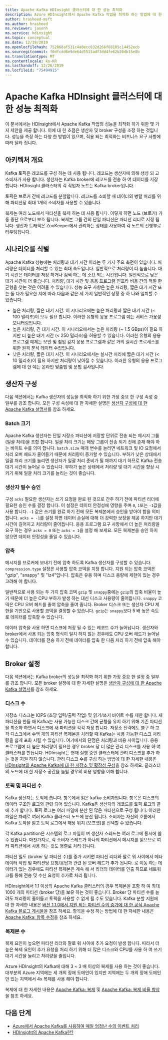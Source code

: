 ```yaml
---
title: Apache Kafka HDInsight 클러스터에 대 한 성능 최적화
description: Azure HDInsight에서 Apache Kafka 작업을 최적화 하는 방법에 대 한 개요를 제공 합니다.
author: hrasheed-msft
ms.author: hrasheed
ms.reviewer: jasonh
ms.service: hdinsight
ms.topic: conceptual
ms.date: 12/19/2019
ms.openlocfilehash: 752068af531c4a0ecc832d266f88105c14452ecb
ms.sourcegitcommit: f0dfcdd6e9de64d5513adf3dd4fe62b26db15e8b
ms.translationtype: MT
ms.contentlocale: ko-KR
ms.lasthandoff: 12/26/2019
ms.locfileid: "75494915"
---
```

# <a name="performance-optimization-for-apache-kafka-hdinsight-clusters"></a>Apache Kafka HDInsight 클러스터에 대 한 성능 최적화

이 문서에서는 HDInsight에서 Apache Kafka 작업의 성능을 최적화 하기 위한 몇 가지 제안을 제공 합니다. 이에 대 한 초점은 생산자 및 broker 구성을 조정 하는 것입니다. 성능을 측정 하는 다양 한 방법이 있으며, 적용 되는 최적화는 비즈니스 요구 사항에 따라 달라 집니다.

## <a name="architecture-overview"></a>아키텍처 개요

Kafka 토픽은 레코드를 구성 하는 데 사용 됩니다. 레코드는 생산자에 의해 생성 되 고 소비자가 사용 합니다. 생산자는 Kafka broker에 레코드를 전송 하 여 데이터를 저장 합니다. HDInsight 클러스터의 각 작업자 노드는 Kafka broker입니다.

토픽은 브로커 간에 레코드를 분할합니다. 레코드를 소비할 때 데이터의 병렬 처리를 위해 파티션당 최대 1개의 소비자를 사용할 수 있습니다.

복제는 여러 노드에서 파티션을 복제 하는 데 사용 됩니다. 이렇게 하면 노드 (브로커) 가동 중단 으로부터 보호 됩니다. 복제본 그룹 간의 단일 파티션은 파티션 리더로 지정 됩니다. 생산자 트래픽은 ZooKeeper에서 관리하는 상태를 사용하여 각 노드의 선행부로 라우팅됩니다.

## <a name="identify-your-scenario"></a>시나리오를 식별

Apache Kafka 성능에는 처리량과 대기 시간 이라는 두 가지 주요 측면이 있습니다. 처리량은 데이터를 처리할 수 있는 최대 속도입니다. 일반적으로 처리량이 더 높습니다. 대기 시간은 데이터를 저장 하거나 검색 하는 데 소요 되는 시간입니다. 일반적으로 낮은 대기 시간이 더 좋습니다. 처리량, 대기 시간 및 응용 프로그램 인프라 비용 간의 적절 한 균형을 찾는 것은 어려울 수 있습니다. 성능 요구 사항은 높은 처리량, 짧은 대기 시간 또는 둘 다가 필요한 지에 따라 다음과 같은 세 가지 일반적인 상황 중 하 나와 일치할 수 있습니다.

* 높은 처리량, 짧은 대기 시간. 이 시나리오에는 높은 처리량과 짧은 대기 시간 (~ 100 밀리초)이 모두 필요 합니다. 이러한 유형의 응용 프로그램 예는 서비스 가용성 모니터링입니다.
* 높은 처리량, 긴 대기 시간. 이 시나리오에서는 높은 처리량 (~ 1.5 GBps)이 필요 하지만 더 높은 대기 시간 (< 250 밀리초)을 허용할 수 있습니다. 이러한 유형의 응용 프로그램 예제는 보안 및 침입 감지 응용 프로그램과 같은 거의 실시간 프로세스를 위한 원격 분석 데이터 수집입니다.
* 낮은 처리량, 짧은 대기 시간. 이 시나리오에서는 실시간 처리에 짧은 대기 시간 (< 10 밀리초)이 필요 하지만 처리량이 낮아질 수 있습니다. 이러한 유형의 응용 프로그램에 대 한 예는 온라인 맞춤법 및 문법 검사입니다.

## <a name="producer-configurations"></a>생산자 구성

다음 섹션에서는 Kafka 생산자의 성능을 최적화 하기 위한 가장 중요 한 구성 속성 중 일부를 강조 합니다. 모든 구성 속성에 대 한 자세한 설명은 [생산자 구성에 대 한 Apache Kafka 설명서](https://kafka.apache.org/documentation/#producerconfigs)를 참조 하세요.

### <a name="batch-size"></a>Batch 크기

Apache Kafka 생산자는 단일 저장소 파티션에 저장할 단위로 전송 되는 메시지 그룹 (일괄 처리)을 조합 합니다. 일괄 처리 크기는 해당 그룹이 전송 되기 전에 존재 해야 하는 바이트 수를 의미 합니다. `batch.size` 매개 변수를 늘리면 네트워크 및 IO 요청에서 처리 오버 헤드가 줄어들기 때문에 처리량이 증가할 수 있습니다. 부하가 낮은 상태에서 일괄 처리 크기를 늘리면 생산자가 일괄 처리 준비가 될 때까지 대기 하므로 Kafka 전송 대기 시간이 늘어날 수 있습니다. 부하가 높은 상태에서 처리량 및 대기 시간을 향상 시키기 위해 일괄 처리 크기를 늘리는 것이 좋습니다.

### <a name="producer-required-acknowledgments"></a>생산자 필수 승인

구성 `acks` 필요한 생산자는 쓰기 요청을 완료 된 것으로 간주 하기 전에 파티션 리더에 필요한 승인 수를 결정 합니다. 이 설정은 데이터 안정성에 영향을 주며 `0`, `1`또는 `-1`값을 사용 합니다. `-1` 값은 쓰기를 완료 하기 전에 모든 복제본에서 승인을 받아야 함을 의미 합니다. `acks = -1`를 설정 하면 데이터 손실에 대해 더 강력한 보장을 제공 하지만 대기 시간이 길어지고 처리량이 줄어듭니다. 응용 프로그램 요구 사항에서 더 높은 처리량을 요구 하는 경우 `acks = 0` 또는 `acks = 1`을 설정 해 보세요. 모든 복제본을 승인 하지 않으면 데이터 안정성을 줄일 수 있습니다.

### <a name="compression"></a>압축

메시지를 브로커에 보내기 전에 압축 하도록 Kafka 생산자를 구성할 수 있습니다. `compression.type` 설정은 사용할 압축 코덱을 지정 합니다. 지원 되는 압축 코덱은 "gzip", "snappy" 및 "lz4"입니다. 압축은 유용 하며 디스크 용량에 제한이 있는 경우 고려해 야 합니다.

일반적으로 사용 되는 두 가지 압축 코덱 `gzip` 및 `snappy`중에는 `gzip`의 압축 비율이 높기 때문에 더 높은 CPU 부하가 발생 하는 대신 디스크 사용량이 줄어듭니다. `snappy` 코덱은 CPU 오버 헤드를 줄여 압축을 줄여 줍니다. Broker 디스크 또는 생산자 CPU 제한을 기반으로 사용할 코덱을 결정할 수 있습니다. `gzip`는 `snappy`보다 5 배 높은 속도로 데이터를 압축할 수 있습니다.

데이터 압축을 사용 하면 디스크에 저장 될 수 있는 레코드 수가 늘어납니다. 생산자와 broker에서 사용 되는 압축 형식이 일치 하지 않는 경우에도 CPU 오버 헤드가 늘어날 수 있습니다. 데이터를 전송 하기 전에 데이터를 압축 한 다음 처리 하기 전에 압축 해야 합니다.

## <a name="broker-settings"></a>Broker 설정

다음 섹션에서는 Kafka broker의 성능을 최적화 하기 위한 가장 중요 한 설정 중 일부를 강조 합니다. 모든 broker 설정에 대 한 자세한 설명은 [생산자 구성에 대 한 Apache Kafka 설명서](https://kafka.apache.org/documentation/#producerconfigs)를 참조 하세요.

### <a name="number-of-disks"></a>디스크 수

저장소 디스크는 IOPS (초당 입력/출력 작업) 및 읽기/쓰기 바이트 수를 제한 합니다. 새 파티션을 만들 때 Kafka는 사용 가능한 디스크 간에 균형을 유지 하기 위해 기존 파티션을 최소화 하면서 디스크에 새 파티션을 각각 저장 합니다. 저장소 전략에도 불구 하 고 각 디스크에서 수백 개의 파티션 복제본을 처리할 때 Kafka는 사용 가능한 디스크 처리량을 쉽게 포화 시킬 수 있습니다. 여기에서의 단점은 처리량과 비용 사이입니다. 응용 프로그램에 더 높은 처리량이 필요한 경우 broker 당 더 많은 관리 디스크를 사용 하 여 클러스터를 만듭니다. HDInsight는 현재 실행 중인 클러스터에 관리 디스크를 추가 하는 것을 지원 하지 않습니다. 관리 디스크 수를 구성 하는 방법에 대 한 자세한 내용은 [HDInsight의 Apache Kafka에 대 한 저장소 및 확장성 구성](apache-kafka-scalability.md)을 참조 하세요. 클러스터의 노드에 대 한 저장소 공간을 늘릴 경우의 비용 영향을 이해 합니다.

### <a name="number-of-topics-and-partitions"></a>토픽 및 파티션 수

Kafka 생산자는 토픽에 씁니다. 항목에서 읽은 kafka 소비자입니다. 항목은 디스크의 데이터 구조인 로그와 관련 되어 있습니다. Kafka은 생산자의 레코드를 토픽 로그의 끝에 추가 합니다. 토픽 로그는 여러 파일에 분산 된 많은 파티션으로 구성 됩니다. 이러한 파일은 차례로 여러 Kafka 클러스터 노드에 분산 됩니다. 소비자는 자신의 흐름에서 Kafka 토픽을 읽고 토픽 로그에서 해당 위치 (오프셋)를 선택할 수 있습니다.

각 Kafka partition은 시스템의 로그 파일이 며 생산자 스레드는 여러 로그에 동시에 쓸 수 있습니다. 마찬가지로, 각 소비자 스레드가 하나의 파티션에서 메시지를 읽으므로 여러 파티션에서 사용 하는 것도 병렬로 처리 됩니다.

파티션 밀도 (broker 당 파티션 수)를 증가 시키면 파티션 리더와 팔로 워 사이에서 메타 데이터 작업 및 파티션당 요청/응답과 관련 된 오버 헤드가 추가 됩니다. 로 이동 하는 데이터가 없는 경우에도 파티션 복제본은 계속 해 서 리더의 데이터를 인출 하므로 네트워크를 통해 전송 및 수신 요청이 추가로 처리 됩니다.

HDInsight에서 1.1 이상의 Apache Kafka 클러스터의 경우 복제본을 포함 하 여 최대 1000 개의 파티션 (broker 당)을 보유 하는 것이 좋습니다. Broker 당 파티션 수를 늘려도 처리량이 줄어들고 토픽을 사용할 수 없게 될 수도 있습니다. Kafka 분할 지원에 대 한 자세한 내용은 [버전 1.1.0에서 지원 되는 파티션 수의 증가에 대 한 공식 Apache Kafka 블로그 게시물](https://blogs.apache.org/kafka/entry/apache-kafka-supports-more-partitions)을 참조 하세요. 항목을 수정 하는 방법에 대 한 자세한 내용은 [Apache Kafka: 항목 수정](https://kafka.apache.org/documentation/#basic_ops_modify_topic)을 참조 하세요.

### <a name="number-of-replicas"></a>복제본 수

복제 요인이 높으면 파티션 리더와 팔로 워 사이에 추가 요청이 발생 합니다. 따라서 더 높은 복제 요인이 추가 요청을 처리 하기 위해 더 많은 디스크와 CPU를 사용 하 여 쓰기 대기 시간을 늘리고 처리량을 줄입니다.

Azure HDInsight의 Kafka에 대해 3 ~ 3 배 이상의 복제를 사용 하는 것이 좋습니다. 대부분의 Azure 지역에는 세 개의 장애 도메인이 있지만 지역에는 두 개의 장애 도메인만 있는 지역에서 4x 복제를 사용 해야 합니다.

복제에 대 한 자세한 내용은 [Apache Kafka: 복제](https://kafka.apache.org/documentation/#replication) 및 [Apache Kafka: 복제 비율 향상](https://kafka.apache.org/documentation/#basic_ops_increase_replication_factor)을 참조 하세요.

## <a name="next-steps"></a>다음 단계

* [Azure에서 Apache Kafka를 사용하여 매일 엄청난 수의 이벤트 처리](https://azure.microsoft.com/blog/processing-trillions-of-events-per-day-with-apache-kafka-on-azure/)
* [HDInsight의 Apache Kafka란?](apache-kafka-introduction.md)
